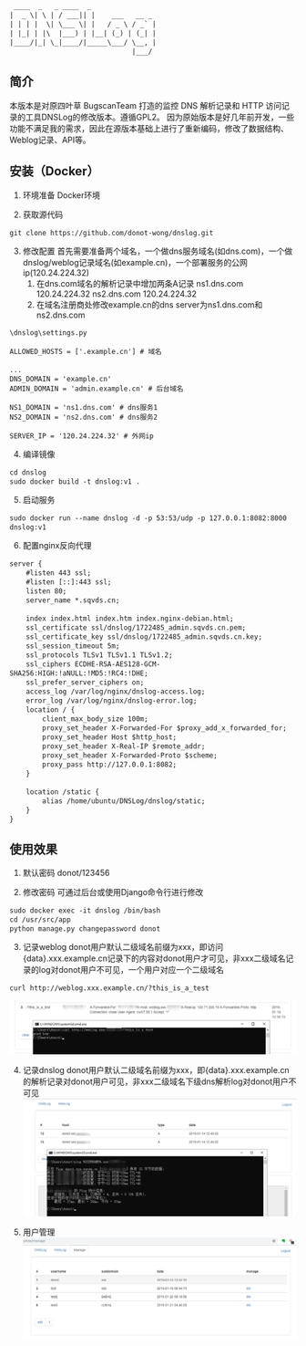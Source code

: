 ```
 ____  _   _ ____  _
|  _ \| \ | / ___|| |    ___   __ _
| | | |  \| \___ \| |   / _ \ / _` |
| |_| | |\  |___) | |__| (_) | (_| |
|____/|_| \_|____/|_____\___/ \__, |
                              |___/
```

简介
---

本版本是对原四叶草 BugscanTeam 打造的监控 DNS 解析记录和 HTTP 访问记录的工具DNSLog的修改版本。遵循GPL2。
因为原始版本是好几年前开发，一些功能不满足我的需求，因此在源版本基础上进行了重新编码，修改了数据结构、Weblog记录、API等。

安装（Docker）
---

1. 环境准备
Docker环境

2. 获取源代码
```
git clone https://github.com/donot-wong/dnslog.git
``` 

3. 修改配置
首先需要准备两个域名，一个做dns服务域名(如dns.com)，一个做dnslog/weblog记录域名(如example.cn)，一个部署服务的公网ip(120.24.224.32)
	1. 在dns.com域名的解析记录中增加两条A记录
		ns1.dns.com 120.24.224.32
		ns2.dns.com 120.24.224.32
	2. 在域名注册商处修改example.cn的dns server为ns1.dns.com和ns2.dns.com

```
\dnslog\settings.py

ALLOWED_HOSTS = ['.example.cn'] # 域名

...
DNS_DOMAIN = 'example.cn'
ADMIN_DOMAIN = 'admin.example.cn' # 后台域名

NS1_DOMAIN = 'ns1.dns.com' # dns服务1
NS2_DOMAIN = 'ns2.dns.com' # dns服务2

SERVER_IP = '120.24.224.32' # 外网ip
```

4. 编译镜像
```
cd dnslog
sudo docker build -t dnslog:v1 .
```

5. 启动服务
```
sudo docker run --name dnslog -d -p 53:53/udp -p 127.0.0.1:8082:8000 dnslog:v1
```

6. 配置nginx反向代理
```
server {
	#listen 443 ssl;
	#listen [::]:443 ssl;
	listen 80;
	server_name *.sqvds.cn;

	index index.html index.htm index.nginx-debian.html;
	ssl_certificate ssl/dnslog/1722485_admin.sqvds.cn.pem;
	ssl_certificate_key ssl/dnslog/1722485_admin.sqvds.cn.key;
	ssl_session_timeout 5m;
	ssl_protocols TLSv1 TLSv1.1 TLSv1.2;
	ssl_ciphers ECDHE-RSA-AES128-GCM-SHA256:HIGH:!aNULL:!MD5:!RC4:!DHE;
	ssl_prefer_server_ciphers on;
	access_log /var/log/nginx/dnslog-access.log;
	error_log /var/log/nginx/dnslog-error.log;
	location / {
		client_max_body_size 100m;
		proxy_set_header X-Forwarded-For $proxy_add_x_forwarded_for;
		proxy_set_header Host $http_host;
		proxy_set_header X-Real-IP $remote_addr;
		proxy_set_header X-Forwarded-Proto $scheme;
		proxy_pass http://127.0.0.1:8082;
	}

	location /static {
		alias /home/ubuntu/DNSLog/dnslog/static;
	}
}
```

使用效果
---

1. 默认密码
donot/123456

2. 修改密码
可通过后台或使用Django命令行进行修改

```
sudo docker exec -it dnslog /bin/bash
cd /usr/src/app
python manage.py changepassword donot
```

3. 记录weblog
donot用户默认二级域名前缀为xxx，即访问{data}.xxx.example.cn记录下的内容对donot用户才可见，非xxx二级域名记录的log对donot用户不可见，一个用户对应一个二级域名
```
curl http://weblog.xxx.example.cn/?this_is_a_test
```
![](./images/2.png)

4. 记录dnslog
donot用户默认二级域名前缀为xxx，即{data}.xxx.example.cn的解析记录对donot用户可见，非xxx二级域名下级dns解析log对donot用户不可见
![](./images/3.png)

4. 用户管理
![](./images/1.png)
